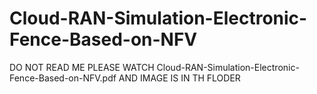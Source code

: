 # Cloud-RAN-Simulation-Electronic-Fence-Based-on-NFV

DO NOT READ ME
PLEASE WATCH Cloud-RAN-Simulation-Electronic-Fence-Based-on-NFV.pdf
AND IMAGE IS IN TH FLODER 
